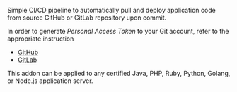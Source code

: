 Simple CI/CD pipeline to automatically pull and deploy application code from source GitHub or GitLab repository upon commit.

In order to generate _Personal Access Token_ to your Git account, refer to the appropriate instruction
 * [GitHub](https://github.com/jelastic-jps/git-push-deploy/wiki/GitHub-Access-Token/)
 * [GitLab](https://github.com/jelastic-jps/git-push-deploy/wiki/GitLab-Access-Token/)

This addon can be applied to any certified Java, PHP, Ruby, Python, Golang, or Node.js application server.
